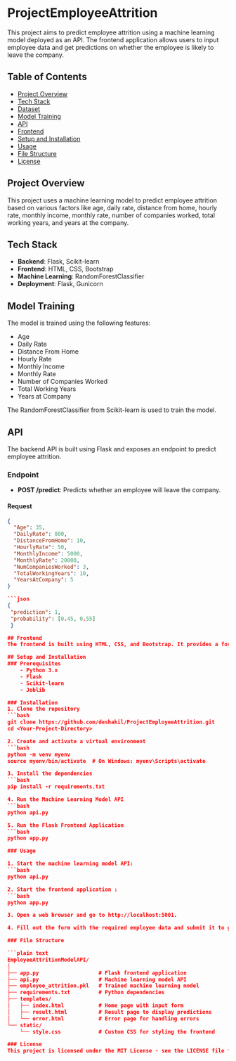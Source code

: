 # ProjectEmployeeAttrition
This project aims to predict employee attrition using a machine learning model deployed as an API. The frontend application allows users to input employee data and get predictions on whether the employee is likely to leave the company.

## Table of Contents

- [Project Overview](#project-overview)
- [Tech Stack](#tech-stack)
- [Dataset](#dataset)
- [Model Training](#model-training)
- [API](#api)
- [Frontend](#frontend)
- [Setup and Installation](#setup-and-installation)
- [Usage](#usage)
- [File Structure](#file-structure)
- [License](#license)

## Project Overview

This project uses a machine learning model to predict employee attrition based on various factors like age, daily rate, distance from home, hourly rate, monthly income, monthly rate, number of companies worked, total working years, and years at the company.

## Tech Stack

- **Backend**: Flask, Scikit-learn
- **Frontend**: HTML, CSS, Bootstrap
- **Machine Learning**: RandomForestClassifier
- **Deployment**: Flask, Gunicorn

## Model Training

The model is trained using the following features:
- Age
- Daily Rate
- Distance From Home
- Hourly Rate
- Monthly Income
- Monthly Rate
- Number of Companies Worked
- Total Working Years
- Years at Company

The RandomForestClassifier from Scikit-learn is used to train the model.

## API

The backend API is built using Flask and exposes an endpoint to predict employee attrition.

### Endpoint

- **POST /predict**: Predicts whether an employee will leave the company.

#### Request

```json
{
  "Age": 35,
  "DailyRate": 800,
  "DistanceFromHome": 10,
  "HourlyRate": 50,
  "MonthlyIncome": 5000,
  "MonthlyRate": 20000,
  "NumCompaniesWorked": 3,
  "TotalWorkingYears": 10,
  "YearsAtCompany": 5
}

```json
{
 "prediction": 1,
 "probability": [0.45, 0.55]
 } 

## Frontend
The frontend is built using HTML, CSS, and Bootstrap. It provides a form for users to input employee data and get predictions.

## Setup and Installation
### Prerequisites
    - Python 3.x
    - Flask
    - Scikit-learn
    - Joblib

### Installation
1. Clone the repository
```bash
git clone https://github.com/deshakil/ProjectEmployeeAttrition.git
cd <Your-Project-Directory>

2. Create and activate a virtual environment
```bash
python -m venv myenv
source myenv/bin/activate  # On Windows: myenv\Scripts\activate

3. Install the dependencies
```bash
pip install -r requirements.txt

4. Run the Machine Learning Model API
```bash
python api.py

5. Run the Flask Frontend Application
```bash
python app.py

### Usage

1. Start the machine learning model API:
```bash
python api.py

2. Start the frontend application :
```bash
python app.py

3. Open a web browser and go to http://localhost:5001.

4. Fill out the form with the required employee data and submit it to get the prediction.

### File Structure

```plain text
EmployeeAttritionModelAPI/
│
├── app.py                   # Flask frontend application
├── api.py                   # Machine learning model API
├── employee_attrition.pkl   # Trained machine learning model
├── requirements.txt         # Python dependencies
├── templates/
│   ├── index.html           # Home page with input form
│   ├── result.html          # Result page to display predictions
│   └── error.html           # Error page for handling errors
└── static/
    └── style.css            # Custom CSS for styling the frontend

### License
This project is licensed under the MIT License - see the LICENSE file for details.

